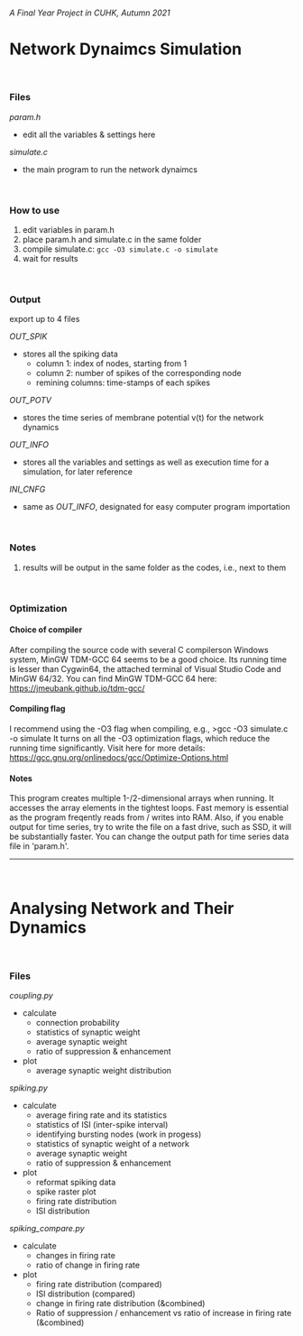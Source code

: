 ###### A Final Year Project in CUHK, Autumn 2021

# Network Dynaimcs Simulation

</br>

### **Files**

_param.h_
- edit all the variables & settings here

_simulate.c_
- the main program to run the network dynaimcs

</br>

### **How to use**
1. edit variables in param.h
2. place param.h and simulate.c in the same folder
3. compile simulate.c: ```gcc -O3 simulate.c -o simulate```
4. wait for results

</br>

### **Output**
export up to 4 files

_OUT_SPIK_
- stores all the spiking data
  - column 1: index of nodes, starting from 1
  - column 2: number of spikes of the corresponding node
  - remining columns: time-stamps of each spikes

_OUT_POTV_
- stores the time series of membrane potential v(t) for the network dynamics

_OUT_INFO_
- stores all the variables and settings as well as execution time for a simulation, for later reference

_INI_CNFG_
- same as _OUT_INFO_, designated for easy computer program importation

</br>

### **Notes**
1. results will be output in the same folder as the codes, i.e., next to them

</br>

### **Optimization**

#### Choice of compiler
After compiling the source code with several C compilerson Windows system, MinGW TDM-GCC 64 seems to be a good choice. Its running time is lesser than Cygwin64, the attached terminal of Visual Studio Code and MinGW 64/32.
You can find MinGW TDM-GCC 64 here: https://jmeubank.github.io/tdm-gcc/

#### Compiling flag
I recommend using the -O3 flag when compiling, e.g., >gcc -O3 simulate.c -o simulate
It turns on all the -O3 optimization flags, which reduce the running time significantly.
Visit here for more details: https://gcc.gnu.org/onlinedocs/gcc/Optimize-Options.html

#### Notes
This program creates multiple 1-/2-dimensional arrays when running. It accesses the array elements in the tightest loops. Fast memory is essential as the program freqently reads from / writes into RAM.
Also, if you enable output for time series, try to write the file on a fast drive, such as SSD, it will be substantially faster. You can change the output path for time series data file in 'param.h'.

___

</br>

# Analysing Network and Their Dynamics

</br>

### **Files**

_coupling.py_
- calculate
  - connection probability
  - statistics of synaptic weight
  - average synaptic weight
  - ratio of suppression & enhancement
- plot
  - average synaptic weight distribution

_spiking.py_
- calculate
  - average firing rate and its statistics
  - statistics of ISI (inter-spike interval)
  - identifying bursting nodes (work in progess)
  - statistics of synaptic weight of a network
  - average synaptic weight
  - ratio of suppression & enhancement
- plot
  - reformat spiking data
  - spike raster plot
  - firing rate distribution
  - ISI distribution

_spiking_compare.py_
- calculate
  - changes in firing rate
  - ratio of change in firing rate
- plot
  - firing rate distribution (compared)
  - ISI distribution (compared)
  - change in firing rate distribution (&combined)
  - Ratio of suppression / enhancement vs ratio of increase in firing rate (&combined)

